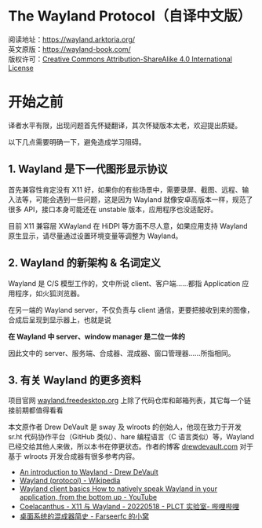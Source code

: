 # The Wayland Protocol（自译中文版）

阅读地址：https://wayland.arktoria.org/  
英文原版：https://wayland-book.com/  
版权许可：[Creative Commons Attribution-ShareAlike 4.0 International License][copyright]

# 开始之前

译者水平有限，出现问题首先怀疑翻译，其次怀疑版本太老，欢迎提出质疑。

以下几点需要明确一下，避免造成学习阻碍。

## 1. Wayland 是下一代图形显示协议

首先兼容性肯定没有 X11 好，如果你的有些场景中，需要录屏、截图、远程、输入法等，可能会遇到一些问题，这是因为 Wayland 就像安卓高版本一样，规范了很多 API，接口本身可能还在 unstable 版本，应用程序也没适配好。

目前 X11 兼容层 XWayland 在 HiDPI 等方面不尽人意，如果应用支持 Wayland 原生显示，请尽量通过设置环境变量等调整为 Wayland。

## 2. Wayland 的新架构 & 名词定义

Wayland 是 C/S 模型工作的，文中所说 client、客户端……都指 Application 应用程序，如火狐浏览器。

在另一端的 Wayland server，不仅负责与 client 通信，更要把接收到来的图像，合成后呈现到显示器上，也就是说

**在 Wayland 中 server、window manager 是二位一体的**

因此文中的 server、服务端、合成器、混成器、窗口管理器……所指相同。

## 3. 有关 Wayland 的更多资料

项目官网 [wayland.freedesktop.org][wayland-offical] 上除了代码仓库和邮箱列表，其它每一个链接前期都值得看看

本文原作者 Drew DeVault 是 sway 及 wlroots 的创始人，他现在致力于开发 sr.ht 代码协作平台（GitHub 类似）、hare 编程语言（C 语言类似）等，Wayland 已经交给其他人来做，所以本书在停更状态。作者的博客 [drewdevault.com][drewdevault] 对于基于 wlroots 开发合成器有很多参考内容。

- [An introduction to Wayland - Drew DeVault][1]
- [Wayland (protocol) - Wikipedia][2]
- [Wayland client basics How to natively speak Wayland in your application, from the bottom up - YouTube][3]
- [Coelacanthus - X11 与 Wayland - 20220518 - PLCT 实验室- 哔哩哔哩][4]
- [桌面系统的混成器简史 - Farseerfc 的小窝][5]

[copyright]: http://creativecommons.org/licenses/by-sa/4.0/
[wayland-offical]: https://wayland.freedesktop.org/
[drewdevault]: https://drewdevault.com/
[1]: https://drewdevault.com/2017/06/10/Introduction-to-Wayland.html
[2]: https://en.wikipedia.org/wiki/Wayland_(protocol)
[3]: https://www.youtube.com/watch?v=KbryyNrMYl4
[4]: https://www.bilibili.com/video/BV1sS4y187Vr/
[5]: https://farseerfc.me/zhs/brief-history-of-compositors-in-desktop-os.html
